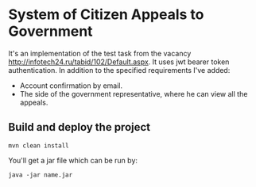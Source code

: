# System of Citizen Appeals to Government

It's an implementation of the test task from the vacancy http://infotech24.ru/tabid/102/Default.aspx.
It uses jwt bearer token authentication. In addition to the specified requirements I've added:
* Account confirmation by email.
* The side of the government representative, where he can view all the appeals.

## Build and deploy the project
```mvn clean install```

You'll get a jar file which can be run by:

```java -jar name.jar```
